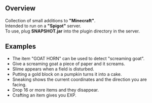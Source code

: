 ## Overview　
Collection of small additions to **"Minecraft"**.  
Intended to run on a **"Spigot"** server.  
To use, plug **SNAPSHOT.jar** into the plugin directory in the server.

## Examples
- The item "GOAT HORN" can be used to detect "screaming goat".
- Give a screaming goat a piece of paper and it screams.
- Slime appears when a field is disturbed.
- Putting a gold block on a pumpkin turns it into a cake.
- Sneaking shows the current coordinates and the direction you are facing.
- Drop 16 or more items and they disappear.
- Crafting an item gives you EXP.
